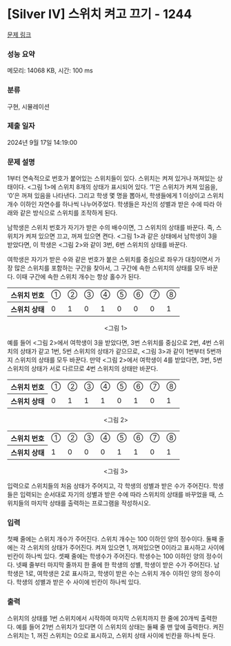 # [Silver IV] 스위치 켜고 끄기 - 1244 

[문제 링크](https://www.acmicpc.net/problem/1244) 

### 성능 요약

메모리: 14068 KB, 시간: 100 ms

### 분류

구현, 시뮬레이션

### 제출 일자

2024년 9월 17일 14:19:00

### 문제 설명

<p>1부터 연속적으로 번호가 붙어있는 스위치들이 있다. 스위치는 켜져 있거나 꺼져있는 상태이다. <그림 1>에 스위치 8개의 상태가 표시되어 있다. ‘1’은 스위치가 켜져 있음을, ‘0’은 꺼져 있음을 나타낸다. 그리고 학생 몇 명을 뽑아서, 학생들에게 1 이상이고 스위치 개수 이하인 자연수를 하나씩 나누어주었다. 학생들은 자신의 성별과 받은 수에 따라 아래와 같은 방식으로 스위치를 조작하게 된다.</p>

<p>남학생은 스위치 번호가 자기가 받은 수의 배수이면, 그 스위치의 상태를 바꾼다. 즉, 스위치가 켜져 있으면 끄고, 꺼져 있으면 켠다. <그림 1>과 같은 상태에서 남학생이 3을 받았다면, 이 학생은 <그림 2>와 같이 3번, 6번 스위치의 상태를 바꾼다.</p>

<p>여학생은 자기가 받은 수와 같은 번호가 붙은 스위치를 중심으로 좌우가 대칭이면서 가장 많은 스위치를 포함하는 구간을 찾아서, 그 구간에 속한 스위치의 상태를 모두 바꾼다. 이때 구간에 속한 스위치 개수는 항상 홀수가 된다.</p>

<table class="table table-bordered table-center-30">
	<tbody>
		<tr>
			<th>스위치 번호</th>
			<td>①</td>
			<td>②</td>
			<td>③</td>
			<td>④</td>
			<td>⑤</td>
			<td>⑥</td>
			<td>⑦</td>
			<td>⑧</td>
		</tr>
		<tr>
			<th>스위치 상태</th>
			<td>0</td>
			<td>1</td>
			<td>0</td>
			<td>1</td>
			<td>0</td>
			<td>0</td>
			<td>0</td>
			<td>1</td>
		</tr>
	</tbody>
</table>

<p style="text-align: center;"><그림 1></p>

<p>예를 들어 <그림 2>에서 여학생이 3을 받았다면, 3번 스위치를 중심으로 2번, 4번 스위치의 상태가 같고 1번, 5번 스위치의 상태가 같으므로, <그림 3>과 같이 1번부터 5번까지 스위치의 상태를 모두 바꾼다. 만약 <그림 2>에서 여학생이 4를 받았다면, 3번, 5번 스위치의 상태가 서로 다르므로 4번 스위치의 상태만 바꾼다.</p>

<table class="table table-bordered table-center-30">
	<tbody>
		<tr>
			<th>스위치 번호</th>
			<td>①</td>
			<td>②</td>
			<td>③</td>
			<td>④</td>
			<td>⑤</td>
			<td>⑥</td>
			<td>⑦</td>
			<td>⑧</td>
		</tr>
		<tr>
			<th>스위치 상태</th>
			<td>0</td>
			<td>1</td>
			<td>1</td>
			<td>1</td>
			<td>0</td>
			<td>1</td>
			<td>0</td>
			<td>1</td>
		</tr>
	</tbody>
</table>

<p style="text-align: center;"><그림 2></p>

<table class="table table-bordered table-center-30">
	<tbody>
		<tr>
			<th>스위치 번호</th>
			<td>①</td>
			<td>②</td>
			<td>③</td>
			<td>④</td>
			<td>⑤</td>
			<td>⑥</td>
			<td>⑦</td>
			<td>⑧</td>
		</tr>
		<tr>
			<th>스위치 상태</th>
			<td>1</td>
			<td>0</td>
			<td>0</td>
			<td>0</td>
			<td>1</td>
			<td>1</td>
			<td>0</td>
			<td>1</td>
		</tr>
	</tbody>
</table>

<p style="text-align: center;"><그림 3></p>

<p>입력으로 스위치들의 처음 상태가 주어지고, 각 학생의 성별과 받은 수가 주어진다. 학생들은 입력되는 순서대로 자기의 성별과 받은 수에 따라 스위치의 상태를 바꾸었을 때, 스위치들의 마지막 상태를 출력하는 프로그램을 작성하시오.</p>

### 입력 

 <p>첫째 줄에는 스위치 개수가 주어진다. 스위치 개수는 100 이하인 양의 정수이다. 둘째 줄에는 각 스위치의 상태가 주어진다. 켜져 있으면 1, 꺼져있으면 0이라고 표시하고 사이에 빈칸이 하나씩 있다. 셋째 줄에는 학생수가 주어진다. 학생수는 100 이하인 양의 정수이다. 넷째 줄부터 마지막 줄까지 한 줄에 한 학생의 성별, 학생이 받은 수가 주어진다. 남학생은 1로, 여학생은 2로 표시하고, 학생이 받은 수는 스위치 개수 이하인 양의 정수이다. 학생의 성별과 받은 수 사이에 빈칸이 하나씩 있다.</p>

### 출력 

 <p>스위치의 상태를 1번 스위치에서 시작하여 마지막 스위치까지 한 줄에 20개씩 출력한다. 예를 들어 21번 스위치가 있다면 이 스위치의 상태는 둘째 줄 맨 앞에 출력한다. 켜진 스위치는 1, 꺼진 스위치는 0으로 표시하고, 스위치 상태 사이에 빈칸을 하나씩 둔다.</p>

